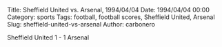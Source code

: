 Title: Sheffield United vs. Arsenal, 1994/04/04
Date: 1994/04/04 00:00
Category: sports
Tags: football, football scores, Sheffield United, Arsenal
Slug: sheffield-united-vs-arsenal
Author: carbonero


Sheffield United 1 - 1 Arsenal
